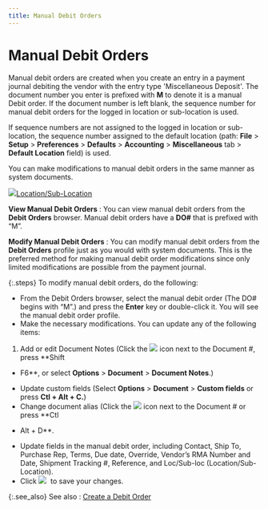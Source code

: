 ```yaml
---
title: Manual Debit Orders
---
```


# Manual Debit Orders


Manual debit orders are created when you create an entry in a payment  journal debiting the vendor with the entry type 'Miscellaneous Deposit'.  The document number you enter is prefixed with **M**  to denote it is a manual Debit order. If the document number is left blank,  the sequence number for manual debit orders for the logged in location  or sub-location is used.


If sequence numbers are not assigned to the logged in location or sub-location,  the sequence number assigned to the default location (path: **File**  > **Setup** > **Preferences**  > **Defaults** > **Accounting**  > **Miscellaneous** tab > **Default Location** field) is used.


You can make modifications to manual debit orders in the same manner  as system documents.


![]({{site.pp_baseurl}}/img/lens.gif)[Location/Sub-Location]({{site.sc_chm}}/options/locations-and-sub-locations/locations_and_departments.html)


**View Manual Debit Orders**
: You can view manual debit orders from the **Debit Orders** browser. Manual debit orders  have a **DO#** that is prefixed with  “M”.


**Modify Manual Debit Orders**
: You can modify manual debit orders from the **Debit Orders** profile just as you would  with system documents. This is the preferred method for making manual  debit order modifications since only limited modifications are possible  from the payment journal.


{:.steps}
To modify manual debit orders, do the following:

- From the Debit  Orders browser, select the manual debit order (The DO# begins with “M”.)  and press the **Enter** key or double-click  it. You will see the manual debit order profile.
- Make the necessary  modifications. You can update any of the following items:


1. Add or edit Document Notes (Click the ![]({{site.pp_baseurl}}/img/note_icon_pur.gif) icon next to the Document #, press **Shift 
 + F6**, or select **Options**  > **Document** > **Document 
 Notes**.)
- Update custom fields (Select **Options**  > **Document** > **Custom 
 fields** or press **Ctl + Alt + C.**)
- Change document alias (Click the ![]({{site.pp_baseurl}}/img/document_alias_icon_pur.gif) icon next to the Document # or press **Ctl 
 + Alt + D**.
- Update fields in the manual debit order, including  Contact, Ship To, Purchase Rep, Terms, Due date, Override, Vendor’s RMA  Number and Date, Shipment Tracking #, Reference, and Loc/Sub-loc (Location/Sub-Location).
- Click ![]({{site.pp_baseurl}}/img/save_icon_pur.gif)  to  save your changes.



{:.see_also}
See also
: [Create a Debit  Order]({{site.pp_baseurl}}/return-proc/dos/create-debit-order/creating_debit_orders.html)
